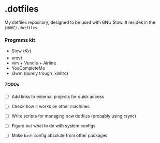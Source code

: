 # .dotfiles

My dotfiles repository, designed to be used with GNU Stow.
It resides in the `$HOME/.dotfiles`.

### Programs kit

- Stow (👓)
- urxvt
- vim + Vundle + Airline
- YouCompleteMe
- i3wm (purely trough .xinitrc)

##### TODOs

- [ ] Add links to external projects for quick access
- [ ] Check how it works on other machines
- [ ] Write scripts for managing new dotfiles (probably using rsync)
- [ ] Figure out what to do with system configs
- [ ] Make `bash` config absolute from other packages

